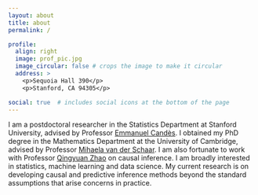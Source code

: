 ```yaml
---
layout: about
title: about
permalink: /

profile:
  align: right
  image: prof_pic.jpg
  image_circular: false # crops the image to make it circular
  address: >
    <p>Sequoia Hall 390</p>
    <p>Stanford, CA 94305</p>

social: true  # includes social icons at the bottom of the page
---
```

I am a postdoctoral researcher in the Statistics Department at Stanford University, advised by Professor [Emmanuel Candès](https://candes.su.domains/). I obtained my PhD degree in the Mathematics Department at the University of Cambridge, advised by Professor [Mihaela van der Schaar](https://www.vanderschaar-lab.com/prof-mihaela-van-der-schaar/). I am also fortunate to work with Professor [Qingyuan Zhao](http://www.statslab.cam.ac.uk/~qz280/) on causal inference.  I am broadly interested in statistics, machine learning and data science. My current research is on developing causal and predictive inference methods beyond the standard assumptions that arise concerns in practice.


